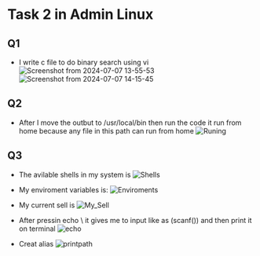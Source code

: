 # Task 2 in Admin Linux
 ## Q1
 - I write c file to do binary search using vi
   ![Screenshot from 2024-07-07 13-55-53](https://github.com/Aboalam15/Embedded-Linux/assets/159071759/c2630013-260b-4d0d-a252-9bcef0ba5188)
![Screenshot from 2024-07-07 14-15-45](https://github.com/Aboalam15/Embedded-Linux/assets/159071759/3139d488-01fb-4ce8-97bd-0a11ae889a62)

## Q2
- After I move the outbut to /usr/local/bin then run the code it run from home because any file in this path can run from home
  ![Runing](https://github.com/Aboalam15/Embedded-Linux/assets/159071759/ac6aaf21-996a-4773-b993-ae5f266aee94)
 
## Q3
- The avilable shells in my system is
  ![Shells](https://github.com/Aboalam15/Embedded-Linux/assets/159071759/b0e9f7ae-0d43-4633-80fc-9b174455e8d4)

- My enviroment variables is:
  ![Enviroments](https://github.com/Aboalam15/Embedded-Linux/assets/159071759/931f71e0-39fb-4fab-8884-a23e5796541b)

- My current sell is
  ![My_Sell](https://github.com/Aboalam15/Embedded-Linux/assets/159071759/c0f75113-910b-4ad7-bd63-c8069d20aa24)

- After pressin echo \ it gives me to input like as (scanf()) and then print it on terminal
  ![echo](https://github.com/Aboalam15/Embedded-Linux/assets/159071759/c4be8b52-6daa-42c1-8b3e-eae015fef598)

- Creat alias
  ![printpath](https://github.com/Aboalam15/Embedded-Linux/assets/159071759/9793a3d5-12f6-44d9-aca7-81238e1223f4)


